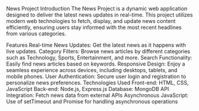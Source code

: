 News Project
Introduction
The News Project is a dynamic web application designed to deliver the latest news updates in real-time. This project utilizes modern web technologies to fetch, display, and update news content efficiently, ensuring users stay informed with the most recent headlines from various categories.

Features
Real-time News Updates: Get the latest news as it happens with live updates.
Category Filters: Browse news articles by different categories such as Technology, Sports, Entertainment, and more.
Search Functionality: Easily find news articles based on keywords.
Responsive Design: Enjoy a seamless experience across devices, including desktops, tablets, and mobile phones.
User Authentication: Secure user login and registration to personalize news preferences.
Technologies Used
Front-end: HTML, CSS, JavaScript
Back-end: Node.js, Express.js
Database: MongoDB
API Integration: Fetch news data from external APIs
Asynchronous JavaScript: Use of setTimeout and Promise for handling asynchronous operations
